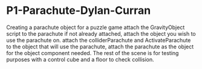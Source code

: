 # P1-Parachute-Dylan-Curran
Creating a parachute object for a puzzle game
attach the GravityObject script to the parachute if not already attached, attach the object you wish to use the parachute on.
attach the colliderParachute and ActivateParachute to the object that will use the parachute, attach the parachute as the object for the object component needed.
The rest of the scene is for testing purposes with a control cube and a floor to check collision.
